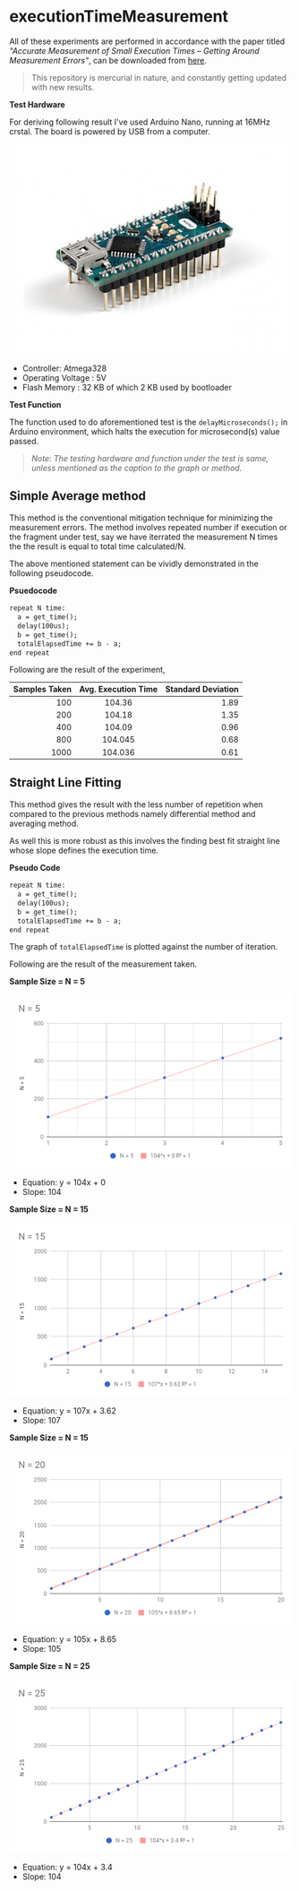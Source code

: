 # executionTimeMeasurement

All of these experiments are performed in accordance with the paper titled *"Accurate Measurement of Small Execution Times – Getting Around Measurement Errors"*, can be downloaded from [here](https://uwaterloo.ca/embedded-software-group/publications/accurate-measurement-small-execution-times-getting-around).

>This repository is mercurial in nature, and constantly getting updated with new results.

**Test Hardware**

For deriving following result I've used Arduino Nano, running at 16MHz crstal. The board is powered by USB from a computer.

![Arduino Nano](img/nano.jpg "Arduino Nano")

* Controller: Atmega328
* Operating Voltage : 5V
* Flash Memory : 32 KB of which 2 KB used by bootloader

**Test Function**

The function used to do aforementioned test is the ```delayMicroseconds();``` in Arduino environment, which halts the execution for microsecond(s) value passed.

>*Note: The testing hardware and function under the test is same, unless mentioned as the caption to the graph or method.*

## Simple Average method

This method is the conventional mitigation technique for minimizing the measurement errors. The method involves repeated number if execution or the fragment under test, say we have iterrated the measurement N times the the result is equal to total time calculated/N.

The above mentioned statement can be vividly demonstrated in the following pseudocode.

**Psuedocode**

```
repeat N time:
  a = get_time();
  delay(100us);
  b = get_time();
  totalElapsedTime += b - a;
end repeat
```

Following are the result of the experiment,

| Samples Taken | Avg. Execution Time   | Standard Deviation  |
| -------------:|:---------------------:| -------------------:|
| 100           | 104.36         | 1.89              |
| 200           | 104.18              |   1.35               |
| 400           | 104.09              |    0.96              |
| 800           | 104.045                | 0.68                |
| 1000          | 104.036                | 0.61                |

## Straight Line Fitting

This method gives the  result with the less number of repetition when compared to the previous methods namely differential method and averaging method.

As well this is more robust as this involves the finding best fit straight line whose slope defines the execution time.

**Pseudo Code**

```
repeat N time:
  a = get_time();
  delay(100us);
  b = get_time();
  totalElapsedTime += b - a;
end repeat
```
The graph of ```totalElapsedTime``` is plotted against the number of iteration.

Following are the result of the measurement taken.

**Sample Size = N = 5**

![alt text](img/lineFittingN5.png "Logo Title Text 1")

* Equation: y = 104x + 0
* Slope: 104

**Sample Size = N = 15**

![char N=15](img/lineFittingN15.png "N=15")

* Equation: y = 107x + 3.62
* Slope: 107

**Sample Size = N = 15**

![char N=20](img/lineFittingN20.png "N=20")

* Equation: y = 105x + 8.65
* Slope: 105

**Sample Size = N = 25**

![char N=25](img/lineFittingN25.png "N=25")

* Equation: y = 104x + 3.4
* Slope: 104

